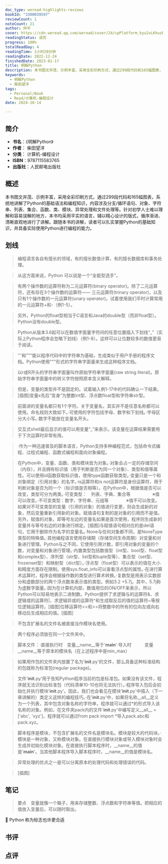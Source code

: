 ```yaml
---
doc_type: weread-highlights-reviews
bookId: "3300039597"
reviewCount: 1
noteCount: 21
author: 仲平
cover: https://cdn.weread.qq.com/weread/cover/24/cpPlatform_kyu2vLKhuzR95AxgeyvDxn/t7_cpPlatform_kyu2vLKhuzR95AxgeyvDxn.jpg
readingStatus: 读完
progress: 100%
totalReadDay: 4
readingTime: 1小时20分钟
readingDate: 2022-12-24
finishedDate: 2023-01-17
title: 明解Python
description: 本书图文并茂、示例丰富，采用全彩印刷方式，通过299段代码和165幅图表，系统地讲解了Python的基础语法和编程知识，内容涉及分支/循环语句、对象、字符串、列表、集合、函数、类、模块、异常处理和文件处理等。针对初学人士难以理解和容易误解的地方，本书均采用平实的语言，辅以精心设计的版式，循序渐进、清晰直观地进行了讲解。跟随本书的讲解，读者可以扎实掌握Python的基础知识，并具备实际使用Python进行编程的能力。
keywords:
  - 明解Python
  - 柴田望洋
tags:
  - Personal/Book
  - Read/计算机-编程设计
date: 2024-10-14

---
```


## 简介

- **书名**：《明解Python》
- **作者**： 柴田望洋
- **分类**： 计算机-编程设计
- **ISBN**：9787115583765
- **出版社**：人民邮电出版社

## 概述

本书图文并茂、示例丰富，采用全彩印刷方式，通过299段代码和165幅图表，系统地讲解了Python的基础语法和编程知识，内容涉及分支/循环语句、对象、字符串、列表、集合、函数、类、模块、异常处理和文件处理等。针对初学人士难以理解和容易误解的地方，本书均采用平实的语言，辅以精心设计的版式，循序渐进、清晰直观地进行了讲解。跟随本书的讲解，读者可以扎实掌握Python的基础知识，并具备实际使用Python进行编程的能力。

## 划线 
 

> 编程语言各自有擅长的领域，有的擅长数值计算，有的擅长数据库和事务处理。 

> 从这方面来说，Python 可以说是一个“全能型选手”。 

> 有两个操作数的运算符称为二元运算符(binary operator)。除了二元运算符，还有存在3个操作数的运算符—— 三元运算符(trinary operator)，以及只有1个操作数的一元运算符(unary operator)。试着使用我们平时计算常用的一元运算符+和-（例1-5）。 

> 另外，Python的float型相当于C语言和Java的double型（而非float型）。Python没有double型。 

> Python从版本3.6起可以在数值字面量字符间的任意位置插入下划线“_”（实际上Python程序会忽略下划线）（例1-8）。这样可以让位数较多的数值更易于阅读。 

> '''和"""能以程序代码中的字符串为基础，生成类似于用户手册的程序文档。Python使用"""形式的字符串字面量来生成这种程序文档。 

> 以r或R开头的字符串字面量叫作原始字符串字面量(raw string literal)。原始字符串字面量中的转义字符按照原本含义解释。 

> 但是，变量的类型并不是固定的。试着输入例1-17中的代码确认一下结果。[插图]变量x先后“变身”为整数int型、浮点数float型和字符串str型。 

> 前面讲的变量名都只有1个字符。关于变量名，其实并不是任意名称都可以使用。命名规则大致如下。·可使用的字符包括字母、数字和下划线。·字母区分大小写。·数字不能放在变量名开头。 

> 交互式shell最后显示的值可以用变量“_”来表示。该变量在运算结果需要用于下次运算时非常有用。 

> ·作为一种迅速普及的脚本语言，Python支持多种编程范式，包括命令式编程、过程式编程、函数式编程和面向对象编程。 

> 在Python中，变量、函数、类和模块皆为对象。·对象会占一定的存储空间（内存），并且拥有标识值（用于判断是否为同一个对象）、类型和值等属性。可以使用id函数获取标识值，使用type函数获取类型。·变量只是一个和对象绑定（引用对象）的名字。·is运算符和is not运算符是身份运算符，用于判断对象是否为同一个（标识值是否相等）。在Python中，根据值是否可以改变，类型可分为两类。·可变类型：　列表、字典、集合等　　　　　※值可以改变。·不可变类型：数字、字符串、元组等　　　　※值不可以改变。如果对不可变类型的变量（引用的对象）的值进行变更，则会生成新的对象，然后变量重新引用新的对象。赋值语句复制的是对象的引用而不是值。另外，赋值的对象，即等号左边的变量名如果是首次使用，程序则生成新的变量并与等号右边的对象进行绑定。[插图]与赋值语句相对应的是del语句，它用于删除作为名字的变量名。·None与任何对象都不同，是NoneType类型的特殊值。·其他编程语言使用存储期（存储空间生命周期）对变量和对象进行管理。Python与之不同，它使用引用计数，即引用对象的变量的个数，对变量和对象进行管理。·内置类型包括数值型（int型、bool型、float型和complex型）、序列型（str型、list型和tuple型等）、集合型（set型、frozenset型）和映射型（dict型）。·浮点型（float型）可以表示的值在大小和精度方面存在限制。使用sys.float_info可以查看浮点型的属性。·在进行算术运算时，程序会根据操作数的类型进行算术转换。·复数型是用表示实数部分和虚数部分的两个浮点数来表示值的类型。例如3.2 +5.7j。其中，5.7j称为虚数字面量。·因为在计算机内部，数值用位的ON/OFF来表示，所以Python可以轻易地表示二进制数。Python提供了求逻辑与的运算符&、求逻辑或的运算符|、求逻辑异或的运算符^和生成取反后的值的运算符~等按位逻辑运算符。[插图]位移运算符<<和>>将整数中的所有的位向左或向右移动后生成相应的值。[插图] 

> 不包含扩展名的文件名被直接当作模块名使用。 

> 两个程序必须放在同一个文件夹中。 

> 脚本文件：·直接执行时　变量__name__等于'__main__'·导入时　　　变量__name__等于原本的模块名（在上述程序中是min_max） 

> 如果用作包的文件夹内放置了名为'__init__.py'的文件，那么具备这种标准结构的包就称为标准包(regular package)。 

> 文件'__init__.py'用于告知Python程序当前的包是标准包。如果没有该文件，程序就无法识别出标准包（代码清单10-10也将无法执行）。·程序导入包后会初始化并执行模块'__init__.py'。因此，我们也会看见在模块'__init__.py'中插入（下一章讲解的）类定义这样的编程技巧。·在'__init__.py'中，如果将名称__all__定义为一个列表，其中包含对象名称的字符串，程序就可以通过*的形式导入该名称的对象。例如，在文件夹pack内的文件'__init__.py'中编写定义__all__ = ['abc', 'xyz']，程序就可以通过from pack import *导入pack.abc和pack.xyz。 

> 脚本程序是模块，不包含扩展名的文件名是模块名。模块是较大的代码块。·模块是一种对象，又称模块对象。在直接执行模块对象或导入模块对象时会生成并初始化模块对象。在直接执行脚本程序时，__name__的值是'__main__'。当其他脚本程序导入脚本程序时，__name__的值是模块名。 

> 异常处理的优点之一是可以分离原本的处理代码和处理错误的代码。 

> [插图]

## 笔记


> 要点　变量就像一个箱子，用来存储整数、浮点数和字符串等值。把相应的值放入变量后，可以随时取出。

💭 Python 称为标志也许更合适

## 书评


## 点评
